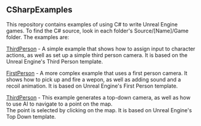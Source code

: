 ## CSharpExamples

This repository contains examples of using C# to write Unreal Engine games.
To find the C# source, look in each folder's Source/[Name]/Game folder.
The examples are:

[ThirdPerson](https://github.com/CSharpForUnrealEngine5/CSharpExamples/tree/main/ThirdPerson) - 
A simple example that shows how to assign input to character actions, as well as set up a simple
third person camera.  It is based on the Unreal Engine's Third Person template.

[FirstPerson](https://github.com/CSharpForUnrealEngine5/CSharpExamples/tree/main/FirstPerson) -
A more complex example that uses a first person camera.  It shows how to pick up and fire a wepon,
as well as adding sound and a recoil animation.  It is based on Unreal Engine's First Person template.

[ThirdPerson](https://github.com/CSharpForUnrealEngine5/CSharpExamples/tree/main/TopDown) -
This example generates a top-down camera, as well as how to use AI to navigate to a point on the map.  
The point is selected by clicking on the map.  It is based on Unreal Engine's Top Down template.

